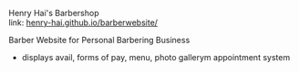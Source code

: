 Henry Hai's Barbershop  
link: [henry-hai.github.io/barberwebsite/](https://henry-hai.github.io/barberwebsite/)

Barber Website for Personal Barbering Business
- displays avail, forms of pay, menu, photo gallerym appointment system 
